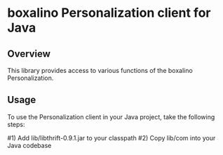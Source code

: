 boxalino Personalization client for Java
========================================

Overview
--------

This library provides access to various functions of the boxalino Personalization.

Usage
-----

To use the Personalization client in your Java project, take the following steps:

#1) Add lib/libthrift-0.9.1.jar to your classpath
#2) Copy lib/com into your Java codebase
